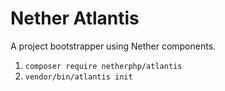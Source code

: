 # Nether Atlantis

A project bootstrapper using Nether components.

1. `composer require netherphp/atlantis`
2. `vendor/bin/atlantis init`

